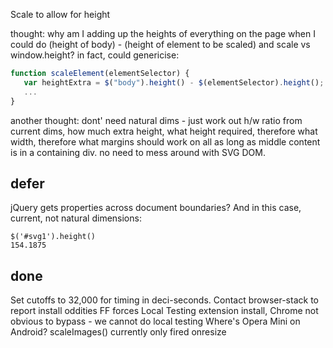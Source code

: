 
Scale to allow for height

thought: why am I adding up the heights of everything on the page when I could do (height of body) - (height of element to be scaled) and scale vs window.height?
in fact, could genericise:

```js
function scaleElement(elementSelector) {
   var heightExtra = $("body").height() - $(elementSelector).height();
   ...
}
```


another thought: 
dont' need natural dims - just work out h/w ratio from current dims, how much extra height, what height required, therefore what width, therefore what margins
should work on all as long as middle content is in a containing div. no need to mess around with SVG DOM.


## defer

jQuery gets properties across document boundaries? And in this case, current, not natural dimensions:

    $('#svg1').height()
    154.1875


## done

Set cutoffs to 32,000 for timing in deci-seconds.
Contact browser-stack to report install oddities
    FF forces Local Testing extension install, Chrome not obvious to bypass - we cannot do local testing
    Where's Opera Mini on Android?
scaleImages() currently only fired onresize
